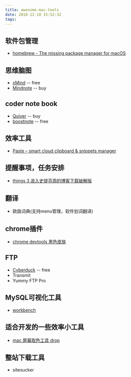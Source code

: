 ```yaml
---
title: awesome-mac-tools
date: 2018-12-10 15:52:32
tags:
---
```


## 软件包管理

- [homebrew - The missing package manager for macOS](https://brew.sh/)

## 思维脑图

- [xMind](http://www.xmind.net) -- free
- [Mindnote](https://mindnode.com/mindnode/mac) -- buy

## coder note book

- [Quiver](https://itunes.apple.com/us/app/quiver-programmers-notebook/id866773894) -- buy
- [boostnote](https://boostnote.io) -- free

## 效率工具

- [Paste – smart cloud clipboard & snippets manager](https://itunes.apple.com/cn/app/paste-smart-cloud-clipboard-snippets-manager/id967805235?mt=12)

## 提醒事项，任务安排

- [things 3 进入史提芬周的博客下载破解版](http://www.sdifen.com)

## 翻译

- 欧路词典(支持menu管理，软件划词翻译)

## chrome插件

- [chrome devtools 黑色皮肤](https://github.com/mauricecruz/chrome-devtools-zerodarkmatrix-theme)

## FTP

- [Cyberduck](https://cyberduck.io/) -- free
- Transmit
- Yummy FTP Pro

## MySQL可视化工具

- [workbench](https://dev.mysql.com/downloads/workbench/)

## 适合开发的一些效率小工具

- [mac 屏幕取色工具 drop](http://www.sdifen.com/drop101.html)

## 整站下载工具

- sitesucker
